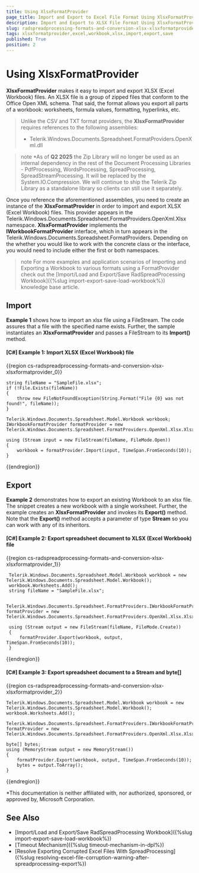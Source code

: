 ```yaml
---
title: Using XlsxFormatProvider
page_title: Import and Export to Excel File Format Using XlsxFormatProvider
description: Import and Export to XLSX File Format Using XlsxFormatProvider
slug: radspreadprocessing-formats-and-conversion-xlsx-xlsxformatprovider
tags: xlsxformatprovider,excel,workbook,xlsx,import,export,save
published: True
position: 2
---
```


# Using XlsxFormatProvider



__XlsxFormatProvider__ makes it easy to import and export XLSX (Excel Workbook) files. An XLSX file is a group of zipped files that conform to the Office Open XML schema. That said, the format allows you export all parts of a workbook: worksheets, formula values, formatting, hyperlinks, etc.
      

>Unlike the CSV and TXT format providers, the __XlsxFormatProvider__ requires references to the following assemblies:    
>* Telerik.Windows.Documents.Spreadsheet.FormatProviders.OpenXml.dll         

>note *As of **Q2 2025** the Zip Library will no longer be used as an internal dependency in the rest of the Document Processing Libraries - PdfProcessing, WordsProcessing, SpreadProcessing, SpreadStreamProcessing. It will be replaced by the System.IO.Compression. We will continue to ship the Telerik Zip Library as a standalone library so clients can still use it separately.           

Once you reference the aforementioned assemblies, you need to create an instance of the __XlsxFormatProvider__ in order to import and export XLSX (Excel Workbook) files. This provider appears in the Telerik.Windows.Documents.Spreadsheet.FormatProviders.OpenXml.Xlsx namespace. __XlsxFormatProvider__ implements the __IWorkbookFormatProvider__ interface, which in turn appears in the Telerik.Windows.Documents.Spreadsheet.FormatProviders. Depending on the whether you would like to work with the concrete class or the interface, you would need to include either the first or both namespaces.

>note For more examples and application scenarios of Importing and Exporting a Workbook to various formats using a FormatProvider check out the [Import/Load and Export/Save RadSpreadProcessing Workbook]({%slug import-export-save-load-workbook%}) knowledge base article.
  

## Import

__Example 1__ shows how to import an xlsx file using a FileStream. The code assures that a file with the specified name exists. Further, the sample instantiates an __XlsxFormatProvider__ and passes a FileStream to its __Import()__ method.
        

#### __[C#] Example 1: Import XLSX (Excel Workbook) file__

{{region cs-radspreadprocessing-formats-and-conversion-xlsx-xlsxformatprovider_0}}

    string fileName = "SampleFile.xlsx";
    if (!File.Exists(fileName))
    {
        throw new FileNotFoundException(String.Format("File {0} was not found!", fileName));
    }

    Telerik.Windows.Documents.Spreadsheet.Model.Workbook workbook;
    IWorkbookFormatProvider formatProvider = new Telerik.Windows.Documents.Spreadsheet.FormatProviders.OpenXml.Xlsx.XlsxFormatProvider();

    using (Stream input = new FileStream(fileName, FileMode.Open))
    {
        workbook = formatProvider.Import(input, TimeSpan.FromSeconds(10));
    }

{{endregion}}



## Export

__Example 2__ demonstrates how to export an existing Workbook to an xlsx file. The snippet creates a new workbook with a single worksheet. Further, the example creates an __XlsxFormatProvider__ and invokes its __Export()__ method. Note that the __Export()__ method accepts a parameter of type __Stream__ so you can work with any of its inheritors.
        

#### __[C#] Example 2: Export spreadsheet document to XLSX (Excel Workbook) file__

{{region cs-radspreadprocessing-formats-and-conversion-xlsx-xlsxformatprovider_1}}

     Telerik.Windows.Documents.Spreadsheet.Model.Workbook workbook = new Telerik.Windows.Documents.Spreadsheet.Model.Workbook();
     workbook.Worksheets.Add();
     string fileName = "SampleFile.xlsx";

     Telerik.Windows.Documents.Spreadsheet.FormatProviders.IWorkbookFormatProvider formatProvider = new Telerik.Windows.Documents.Spreadsheet.FormatProviders.OpenXml.Xlsx.XlsxFormatProvider();

     using (Stream output = new FileStream(fileName, FileMode.Create))
     {
         formatProvider.Export(workbook, output, TimeSpan.FromSeconds(10));
     }

{{endregion}}


#### __[C#] Example 3: Export spreadsheet document to a Stream and byte[]__

{{region cs-radspreadprocessing-formats-and-conversion-xlsx-xlsxformatprovider_2}}

    Telerik.Windows.Documents.Spreadsheet.Model.Workbook workbook = new Telerik.Windows.Documents.Spreadsheet.Model.Workbook();
    workbook.Worksheets.Add();

    Telerik.Windows.Documents.Spreadsheet.FormatProviders.IWorkbookFormatProvider formatProvider = new Telerik.Windows.Documents.Spreadsheet.FormatProviders.OpenXml.Xlsx.XlsxFormatProvider();

    byte[] bytes;
    using (MemoryStream output = new MemoryStream())
    {
        formatProvider.Export(workbook, output, TimeSpan.FromSeconds(10));
        bytes = output.ToArray();
    }

{{endregion}}


*This documentation is neither affiliated with, nor authorized, sponsored, or approved by, Microsoft Corporation.

## See Also

* [Import/Load and Export/Save RadSpreadProcessing Workbook]({%slug import-export-save-load-workbook%})
* [Timeout Mechanism]({%slug timeout-mechanism-in-dpl%})
* [Resolve Exporting Corrupted Excel Files With SpreadProcessing]({%slug resolving-excel-file-corruption-warning-after-spreadprocessing-export%})
